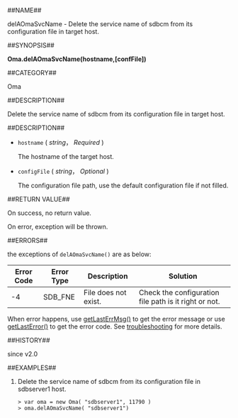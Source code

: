 
##NAME##

delAOmaSvcName - Delete the service name of sdbcm from its configuration file in target host.

##SYNOPSIS##

**Oma.delAOmaSvcName(hostname,[confFile])**

##CATEGORY##

Oma

##DESCRIPTION##

Delete the service name of sdbcm from its configuration file in target host.

##DESCRIPTION##

* `hostname` ( *string*， *Required* )

	The hostname of the target host.

* `configFile` ( *string*， *Optional* )

	The configuration file path, use the default configuration file if not filled.

##RETURN VALUE##

On success, no return value.

On error, exception will be thrown.

##ERRORS##

the exceptions of `delAOmaSvcName()` are as below:

| Error Code | Error Type | Description | Solution |
| ------ | --- | ------------ | ----------- |
| -4 | SDB_FNE | File does not exist. | Check the configuration file path is it right or not. |

When error happens, use [getLastErrMsg()](manual/Manual/Sequoiadb_Command/Global/getLastErrMsg.md)
to get the error message or use [getLastError()](manual/Manual/Sequoiadb_Command/Global/getLastError.md)
to get the error code. See [troubleshooting](manual/FAQ/faq_sdb.md) for more details.

##HISTORY##

since v2.0

##EXAMPLES##

1. Delete the service name of sdbcm from its configuration file in sdbserver1 host.

	```lang-javascript
	> var oma = new Oma( "sdbserver1", 11790 )
	> oma.delAOmaSvcName( "sdbserver1")
    ```